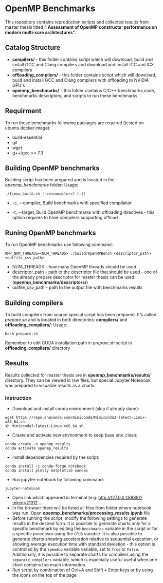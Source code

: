 # OpenMP Benchmarks

This repository contains reproduction scripts and collected results from master thesis titled **" Assessment of OpenMP constructs' performance on modern  multi-core architectures"**.

## Catalog Structure
- **compilers/** - this folder contains script which will download, build and install GCC and Clang compilers and download and install ICC and ICX compilers
- **offloading_compilers/** - this folder contains script which will download, build and install GCC and Clang compilers with offloading to NVIDIA GPU's 
- **openmp_benchmarks/** - this folder contains C/C++ benchmarks code, benchmarks descriptors, and scripts to run these benchmarks

## Requirment

To run these benchmarks following packages are required (tested on ubuntu docker image):
- build-essential
- git
- wget
- g++/gcc >= 7.3

## Building OpenMP benchmarks
Building script has been prepared and is located in the *openmp_benchmarks* folder:
Usage:
```
./linux_build.sh [-c=<compiler>] [-t]
```
* -c, --compiler, Build benchmarks with specified compilatior
-  -t, --target, Build OpenMP benchmarks with offloading directives - this option requires to have compilers supporting offload

## Runing OpenMP benchmarks
To run OpenMP benchmarks use following command:
```
OMP_NUM_THREADS=<NUM_THREADS> ./build/OpenMPBench <descriptor_path> <outfile_csv_path>
```
- NUM_THREADS - how many OpenMP threads should be used
- descriptor_path - path to the descriptor file that should be used - one of the already prepare descriptor for master thesis can be used (**openmp_benchmarks/descriptors/**)
- outfile_csv_path - path to the output file with benchmarks results

## Building compilers
To build compilers from source special script has been prepared. It's called *prepare.sh* and is located in both directories: **compilers/** and **offloading_compilers/**:
Usage:
```
bash prepare.sh
```
Remember to edit CUDA installation path in *prepare.sh* script in **offloading_compilers/** directory

## Results
Results collected for master thesis are in **openmp_benchmarks/results/** directory. They can be viewed in raw files, but special Jupyter Notebook was prepared to visualize results as a charts.
### Instruction
- Download and install conda environment (skip if already done):
```
wget https://repo.anaconda.com/miniconda/Miniconda3-latest-Linux-x86_64.sh
sh Miniconda3-latest-Linux-x86_64.sh
```
- Craete and activate new environment to keep base env. clean:
```
conda create -n openmp_results
conda activate openmp_results
```
- Install dependencies required by the script:
```
conda install -c conda-forge notebook  
conda install plotly matplotlib pandas
```
- Run jupyter-notebook by following command:
```
jupyter-notebook
```
- Open link which appeared in terminal (e.g. http://127.0.0.1:8888/?token=21312....
- In the browser there will be listed all files from folder where notebook was run. Open **openmp_benchmarks/processing_results.ipynb** file 
- Before running the script, modify the following settings to generate results in the desired form. It is possible to generate charts only for a specific benchmark by editing the ```benchmarks``` variable in the script or for a specific processor using the ```CPUS``` variable. It is also possible to generate charts showing acceleration relative to sequential execution, or showing average execution time with standard deviation - this option is controlled by the ```speedup``` variable variable, set to ```True``` or ```False```. Additionally, it is possible to separate charts for compilers using the ```separate_compilers``` variable, which is especially useful useful when one chart contains too much information.
- Run script by combination of Ctrl+A and Shift + Enter keys or by using the icons on the top of the page